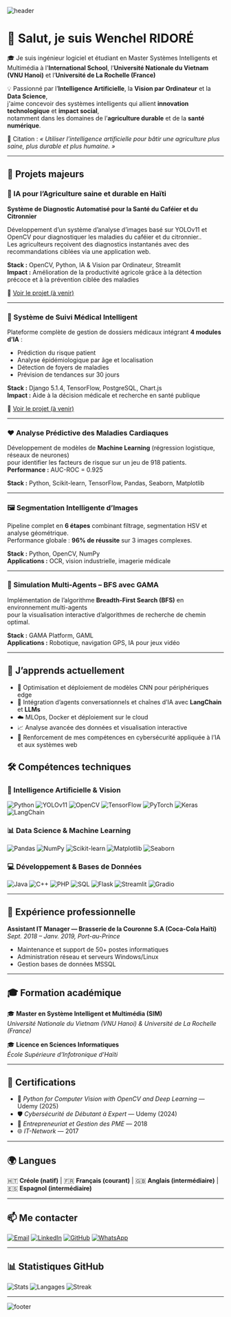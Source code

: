 ![header](https://capsule-render.vercel.app/api?type=waving&color=0:0055FF,100:00CC99&height=200&section=header&text=Wenchel%20RIDORÉ&fontSize=40&fontColor=ffffff)

# 👋 Salut, je suis Wenchel RIDORÉ  

🎓 Je suis ingénieur logiciel et étudiant en Master Systèmes Intelligents et Multimédia à l'**International School**, l’**Université Nationale du Vietnam (VNU Hanoi)** et l’**Université de La Rochelle (France)**   

💡 Passionné par l’**Intelligence Artificielle**, la **Vision par Ordinateur** et la **Data Science**,  
j'aime concevoir des systèmes intelligents qui allient **innovation technologique** et **impact social**,  
notamment dans les domaines de l’**agriculture durable** et de la **santé numérique**.  

📜 Citation : *« Utiliser l’intelligence artificielle pour bâtir une agriculture plus saine, plus durable et plus humaine. »*

---

## 🚀 Projets majeurs

### 🌿 IA pour l’Agriculture saine et durable en Haïti  
**Système de Diagnostic Automatisé pour la Santé du Caféier et du Citronnier**

Développement d’un système d’analyse d’images basé sur YOLOv11 et OpenCV pour diagnostiquer les maladies du caféier et du citronnier..  
Les agriculteurs reçoivent des diagnostics instantanés avec des recommandations ciblées via une application web.

**Stack :** OpenCV, Python, IA & Vision par Ordinateur, Streamlit  
**Impact :** Amélioration de la productivité agricole grâce à la détection précoce et à la prévention ciblée des maladies 

🔗 [Voir le projet (à venir)](#)

---

### 🏥 Système de Suivi Médical Intelligent  
Plateforme complète de gestion de dossiers médicaux intégrant **4 modules d’IA** :  
- Prédiction du risque patient  
- Analyse épidémiologique par âge et localisation  
- Détection de foyers de maladies  
- Prévision de tendances sur 30 jours  

**Stack :** Django 5.1.4, TensorFlow, PostgreSQL, Chart.js  
**Impact :** Aide à la décision médicale et recherche en santé publique  

🔗 [Voir le projet (à venir)](#)

---

### ❤️ Analyse Prédictive des Maladies Cardiaques  
Développement de modèles de **Machine Learning** (régression logistique, réseaux de neurones)  
pour identifier les facteurs de risque sur un jeu de 918 patients.  
**Performance :** AUC-ROC = 0.925  

**Stack :** Python, Scikit-learn, TensorFlow, Pandas, Seaborn, Matplotlib  

---

### 🖼️ Segmentation Intelligente d’Images  
Pipeline complet en **6 étapes** combinant filtrage, segmentation HSV et analyse géométrique.  
Performance globale : **96% de réussite** sur 3 images complexes.  

**Stack :** Python, OpenCV, NumPy  
**Applications :** OCR, vision industrielle, imagerie médicale  

---

### 🤖 Simulation Multi-Agents – BFS avec GAMA  
Implémentation de l’algorithme **Breadth-First Search (BFS)** en environnement multi-agents  
pour la visualisation interactive d’algorithmes de recherche de chemin optimal.  

**Stack :** GAMA Platform, GAML  
**Applications :** Robotique, navigation GPS, IA pour jeux vidéo  

---

## 🧠 J’apprends actuellement

- 🚀 Optimisation et déploiement de modèles CNN pour périphériques edge  
- 🧩 Intégration d’agents conversationnels et chaînes d’IA avec **LangChain** et **LLMs**  
- ☁️ MLOps, Docker et déploiement sur le cloud  
- 📈 Analyse avancée des données et visualisation interactive  
- 🧠 Renforcement de mes compétences en cybersécurité appliquée à l’IA et aux systèmes web


## 🛠️ Compétences techniques

### 🧠 Intelligence Artificielle & Vision
![Python](https://img.shields.io/badge/-Python-3776AB?style=flat-square&logo=python&logoColor=white)
![YOLOv11](https://img.shields.io/badge/-YOLO-00FFFF?style=flat-square&logoColor=black)
![OpenCV](https://img.shields.io/badge/-OpenCV-5C3EE8?style=flat-square&logo=opencv&logoColor=white)
![TensorFlow](https://img.shields.io/badge/-TensorFlow-FF6F00?style=flat-square&logo=tensorflow&logoColor=white)
![PyTorch](https://img.shields.io/badge/-PyTorch-EE4C2C?style=flat-square&logo=pytorch&logoColor=white)
![Keras](https://img.shields.io/badge/-Keras-D00000?style=flat-square&logo=keras&logoColor=white)
![LangChain](https://img.shields.io/badge/-LangChain-1C3C3C?style=flat-square&logo=chainlink&logoColor=white)


### 📊 Data Science & Machine Learning
![Pandas](https://img.shields.io/badge/-Pandas-150458?style=flat-square&logo=pandas&logoColor=white)
![NumPy](https://img.shields.io/badge/-NumPy-013243?style=flat-square&logo=numpy&logoColor=white)
![Scikit-learn](https://img.shields.io/badge/-Scikit--learn-F7931E?style=flat-square&logo=scikit-learn&logoColor=white)
![Matplotlib](https://img.shields.io/badge/-Matplotlib-005571?style=flat-square)
![Seaborn](https://img.shields.io/badge/-Seaborn-4B8BBE?style=flat-square)

### 💻 Développement & Bases de Données
![Java](https://img.shields.io/badge/-Java-007396?style=flat-square&logo=java&logoColor=white)
![C++](https://img.shields.io/badge/-C++-00599C?style=flat-square&logo=cplusplus&logoColor=white)
![PHP](https://img.shields.io/badge/-PHP-777BB4?style=flat-square&logo=php&logoColor=white)
![SQL](https://img.shields.io/badge/-PostgreSQL-336791?style=flat-square&logo=postgresql&logoColor=white)
![Flask](https://img.shields.io/badge/-Flask-000000?style=flat-square&logo=flask&logoColor=white)
![Streamlit](https://img.shields.io/badge/-Streamlit-FF4B4B?style=flat-square&logo=streamlit&logoColor=white)
![Gradio](https://img.shields.io/badge/-Gradio-FF6F00?style=flat-square&logo=gradio&logoColor=white)


---

## 💼 Expérience professionnelle

**Assistant IT Manager — Brasserie de la Couronne S.A (Coca-Cola Haïti)**  
*Sept. 2018 – Janv. 2019, Port-au-Prince*  
- Maintenance et support de 50+ postes informatiques  
- Administration réseau et serveurs Windows/Linux  
- Gestion bases de données MSSQL  

---

## 🎓 Formation académique

🎓 **Master en Système Intelligent et Multimédia (SIM)**  
*Université Nationale du Vietnam (VNU Hanoi) & Université de La Rochelle (France)*    

🎓 **Licence en Sciences Informatiques**  
*École Supérieure d’Infotronique d’Haïti*   

---

## 📜 Certifications

- 🧠 *Python for Computer Vision with OpenCV and Deep Learning* — Udemy (2025)
- 🛡️ *Cybersécurité de Débutant à Expert* — Udemy (2024) 
- 💼 *Entrepreneuriat et Gestion des PME* — 2018
- 🌐 *IT-Network* — 2017 

---

## 🌍 Langues

🇭🇹 **Créole (natif)** | 🇫🇷 **Français (courant)** | 🇬🇧 **Anglais (intermédiaire)** | 🇪🇸 **Espagnol (intermédiaire)**  

---

## 📫 Me contacter

[![Email](https://img.shields.io/badge/-rwenchella@gmail.com-D14836?style=flat-square&logo=gmail&logoColor=white)](mailto:rwenchella@gmail.com)
[![LinkedIn](https://img.shields.io/badge/-Wenchel_RIDORÉ-0077B5?style=flat-square&logo=linkedin&logoColor=white)](https://linkedin.com/in/wenchel-ridore-38632b169)
[![GitHub](https://img.shields.io/badge/-GitHub-181717?style=flat-square&logo=github&logoColor=white)](https://github.com/wenrid)
[![WhatsApp](https://img.shields.io/badge/-+509_37_93_00_62-25D366?style=flat-square&logo=whatsapp&logoColor=white)](tel:+50937930062)

---

## 📊 Statistiques GitHub

![Stats](https://github-readme-stats.vercel.app/api?username=wenrid&show_icons=true&theme=tokyonight&count_private=true)
![Langages](https://github-readme-stats.vercel.app/api/top-langs/?username=wenrid&layout=compact&theme=tokyonight)
![Streak](https://github-readme-streak-stats.herokuapp.com/?user=wenrid&theme=tokyonight)

---


![footer](https://capsule-render.vercel.app/api?type=waving&color=0:00CC99,100:0055FF&height=120&section=footer)
